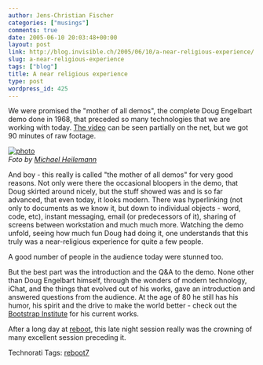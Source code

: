 ```yaml
---
author: Jens-Christian Fischer
categories: ["musings"]
comments: true
date: 2005-06-10 20:03:48+00:00
layout: post
link: http://blog.invisible.ch/2005/06/10/a-near-religious-experience/
slug: a-near-religious-experience
tags: ["blog"]
title: A near religious experience
type: post
wordpress_id: 425
---
```



We were promised the "mother of all demos", the complete Doug Engelbart demo done in 1968, that preceded so many technologies that we are working with today. [The video](http://sloan.stanford.edu/MouseSite/1968Demo.html) can be seen partially on the net, but we got 90 minutes of raw footage. 






[![photo](http://photos14.flickr.com/18581539_cc0ec05148_m.jpg)](http://www.flickr.com/photos/heilemann/18581539/)  
_Foto by [Michael Heilemann](http://www.binarybonsai.com)_





And boy - this really is called "the mother of all demos" for very good reasons. Not only were there the occasional bloopers in the demo, that Doug skirted around nicely, but the stuff showed was and is so far advanced, that even today, it looks modern. There was hyperlinking (not only to documents as we know it, but down to individual objects - word, code, etc), instant messaging, email (or predecessors of it), sharing of screens between workstation and much much more. Watching the demo unfold, seeing how much fun Doug had doing it, one understands that this truly was a near-religious experience for quite a few people.



A good number of people in the audience today were stunned too.



But the best part was the introduction and the Q&A to the demo. None other than Doug Engelbart himself, through the wonders of modern technology, iChat, and the things that evolved out of his works, gave an introduction and answered questions from the audience. At the age of 80 he still has his humor, his spirit and the drive to make the world better - check out the [Bootstrap Institute](http://www.bootstrap.org/) for his current works.



After a long day at [reboot](http://reboot.dk/reboot7/show/HomePage), this late night session really was the crowning of many excellent session preceding it.


Technorati Tags: [reboot7](http://technorati.com/tag/reboot7)
